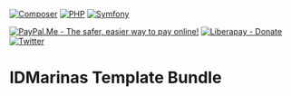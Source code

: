 [//]: # ([![Test Suite]&#40;https://github.com/idmarinas/REPOSITORY_NAME_CHANGE_ME/actions/workflows/php.yml/badge.svg&#41;]&#40;https://github.com/idmarinas/REPOSITORY_NAME_CHANGE_ME/actions/workflows/php.yml&#41;)

[//]: # ([![Quality Gate Status]&#40;https://sonarcloud.io/api/project_badges/measure?project=SONAR_PROJECT_NAME_CHANGE_ME&metric=alert_status&#41;]&#40;https://sonarcloud.io/summary/new_code?id=SONAR_PROJECT_NAME_CHANGE_ME&#41;)

[//]: # (![GitHub release]&#40;https://img.shields.io/github/release/idmarinas/REPOSITORY_NAME_CHANGE_ME.svg&#41;)

[//]: # (![GitHub Release Date]&#40;https://img.shields.io/github/release-date/idmarinas/REPOSITORY_NAME_CHANGE_ME.svg&#41;)

[//]: # (![GitHub code size in bytes]&#40;https://img.shields.io/github/languages/code-size/idmarinas/REPOSITORY_NAME_CHANGE_ME.svg&#41;)

[//]: # (![GitHub issues]&#40;https://img.shields.io/github/issues/idmarinas/REPOSITORY_NAME_CHANGE_ME.svg&#41;)

[//]: # (![GitHub pull requests]&#40;https://img.shields.io/github/issues-pr/idmarinas/REPOSITORY_NAME_CHANGE_ME.svg&#41;)

[//]: # (![Github commits &#40;since latest release&#41;]&#40;https://img.shields.io/github/commits-since/idmarinas/REPOSITORY_NAME_CHANGE_ME/latest.svg&#41;)

[//]: # (![GitHub commit activity]&#40;https://img.shields.io/github/commit-activity/w/idmarinas/REPOSITORY_NAME_CHANGE_ME.svg&#41;)

[//]: # (![GitHub last commit]&#40;https://img.shields.io/github/last-commit/idmarinas/REPOSITORY_NAME_CHANGE_ME.svg&#41;)

[//]: # (![GitHub top language]&#40;https://img.shields.io/github/languages/top/idmarinas/REPOSITORY_NAME_CHANGE_ME.svg&#41;)

[//]: # (![GitHub language count]&#40;https://img.shields.io/github/languages/count/idmarinas/REPOSITORY_NAME_CHANGE_ME.svg&#41;)

[//]: # ([![Reliability Rating]&#40;https://sonarcloud.io/api/project_badges/measure?project=SONAR_PROJECT_NAME_CHANGE_ME&metric=reliability_rating&#41;]&#40;https://sonarcloud.io/dashboard?id=SONAR_PROJECT_NAME_CHANGE_ME&#41;)

[//]: # ([![Bugs]&#40;https://sonarcloud.io/api/project_badges/measure?project=SONAR_PROJECT_NAME_CHANGE_ME&metric=bugs&#41;]&#40;https://sonarcloud.io/dashboard?id=SONAR_PROJECT_NAME_CHANGE_ME&#41;)

[//]: # ([![Security Rating]&#40;https://sonarcloud.io/api/project_badges/measure?project=SONAR_PROJECT_NAME_CHANGE_ME&metric=security_rating&#41;]&#40;https://sonarcloud.io/dashboard?id=SONAR_PROJECT_NAME_CHANGE_ME&#41;)

[//]: # ([![Vulnerabilities]&#40;https://sonarcloud.io/api/project_badges/measure?project=SONAR_PROJECT_NAME_CHANGE_ME&metric=vulnerabilities&#41;]&#40;https://sonarcloud.io/dashboard?id=SONAR_PROJECT_NAME_CHANGE_ME&#41;)

[//]: # ([![Maintainability Rating]&#40;https://sonarcloud.io/api/project_badges/measure?project=SONAR_PROJECT_NAME_CHANGE_ME&metric=sqale_rating&#41;]&#40;https://sonarcloud.io/dashboard?id=SONAR_PROJECT_NAME_CHANGE_ME&#41;)

[//]: # ([![Technical Debt]&#40;https://sonarcloud.io/api/project_badges/measure?project=SONAR_PROJECT_NAME_CHANGE_ME&metric=sqale_index&#41;]&#40;https://sonarcloud.io/dashboard?id=SONAR_PROJECT_NAME_CHANGE_ME&#41;)

[//]: # ([![Code Smells]&#40;https://sonarcloud.io/api/project_badges/measure?project=SONAR_PROJECT_NAME_CHANGE_ME&metric=code_smells&#41;]&#40;https://sonarcloud.io/dashboard?id=SONAR_PROJECT_NAME_CHANGE_ME&#41;)

[//]: # ([![Coverage]&#40;https://sonarcloud.io/api/project_badges/measure?project=SONAR_PROJECT_NAME_CHANGE_ME&metric=coverage&#41;]&#40;https://sonarcloud.io/dashboard?id=SONAR_PROJECT_NAME_CHANGE_ME&#41;)

[//]: # ([![Duplicated Lines &#40;%&#41;]&#40;https://sonarcloud.io/api/project_badges/measure?project=SONAR_PROJECT_NAME_CHANGE_ME&metric=duplicated_lines_density&#41;]&#40;https://sonarcloud.io/dashboard?id=SONAR_PROJECT_NAME_CHANGE_ME&#41;)


[//]: # (![Dependabot]&#40;https://img.shields.io/badge/dependabot-025E8C?style=flat&logo=dependabot&logoColor=white&#41;)

[//]: # ([![Gulp]&#40;https://img.shields.io/badge/gulp-%23CF4647.svg?style=flat&logo=gulp&logoColor=white&#41;]&#40;https://gulpjs.com/&#41;)

[//]: # ([![Webpack]&#40;https://img.shields.io/badge/webpack-%238DD6F9.svg?style=flat&logo=webpack&logoColor=white&#41;]&#40;https://webpack.js.org&#41;)

[![Composer](https://img.shields.io/badge/composer-%238c5530.svg?style=flat&logo=composer&logoColor=white)](https://getcomposer.org)
[![PHP](https://img.shields.io/badge/php-%23777BB4.svg?style=flat&logo=php&logoColor=white)](https://www.php.net)
[![Symfony](https://img.shields.io/badge/symfony-black.svg?style=flat&logo=symfony&logoColor=white)](https://www.symfony.com)

[//]: # ([![Doctrine]&#40;https://img.shields.io/badge/doctrine-fa6a3c?style=flat&logo=doctrine&logoColor=white&#41;]&#40;https://www.doctrine-project.org&#41;)

[//]: # ([![TailwindCSS]&#40;https://img.shields.io/badge/tailwindcss-%2338B2AC.svg?style=flat&logo=tailwind-css&logoColor=white&#41;]&#40;https://www.tailwindcss.com&#41;)

[//]: # ([![Stimulus]&#40;https://img.shields.io/badge/stimulus-77e8b9?logo=stimulus&logoColor=white&logoSize=auto&#41;]&#40;https://stimulus.hotwired.dev&#41;)

[//]: # ([![Turbo]&#40;https://img.shields.io/badge/turbo-5cd8e5?logo=turbo&logoColor=white&logoSize=auto&#41;]&#40;https://turbo.hotwired.dev&#41;)

[![PayPal.Me - The safer, easier way to pay online!](https://img.shields.io/badge/donate-help_my_project-ffaa29.svg?logo=paypal&cacheSeconds=86400)](https://www.paypal.me/idmarinas)
[![Liberapay - Donate](https://img.shields.io/liberapay/receives/IDMarinas.svg?logo=liberapay&cacheSeconds=86400)](https://liberapay.com/IDMarinas/donate)
[![Twitter](https://img.shields.io/twitter/url/http/shields.io.svg?style=social&cacheSeconds=86400)](https://x.com/idmarinas)

# IDMarinas Template Bundle
